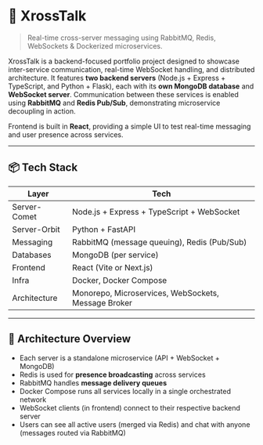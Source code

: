 # 🔀 XrossTalk

> Real-time cross-server messaging using RabbitMQ, Redis, WebSockets & Dockerized microservices.

XrossTalk is a backend-focused portfolio project designed to showcase inter-service communication, real-time WebSocket handling, and distributed architecture. It features **two backend servers** (Node.js + Express + TypeScript, and Python + Flask), each with its **own MongoDB database** and **WebSocket server**. Communication between these services is enabled using **RabbitMQ** and **Redis Pub/Sub**, demonstrating microservice decoupling in action.

Frontend is built in **React**, providing a simple UI to test real-time messaging and user presence across services.

---

## 📦 Tech Stack

| Layer        | Tech                                                |
| ------------ | --------------------------------------------------- |
| Server-Comet | Node.js + Express + TypeScript + WebSocket          |
| Server-Orbit | Python + FastAPI                                    |
| Messaging    | RabbitMQ (message queuing), Redis (Pub/Sub)         |
| Databases    | MongoDB (per service)                               |
| Frontend     | React (Vite or Next.js)                             |
| Infra        | Docker, Docker Compose                              |
| Architecture | Monorepo, Microservices, WebSockets, Message Broker |

---

## 🧩 Architecture Overview

-   Each server is a standalone microservice (API + WebSocket + MongoDB)
-   Redis is used for **presence broadcasting** across services
-   RabbitMQ handles **message delivery queues**
-   Docker Compose runs all services locally in a single orchestrated network
-   WebSocket clients (in frontend) connect to their respective backend server
-   Users can see all active users (merged via Redis) and chat with anyone (messages routed via RabbitMQ)
